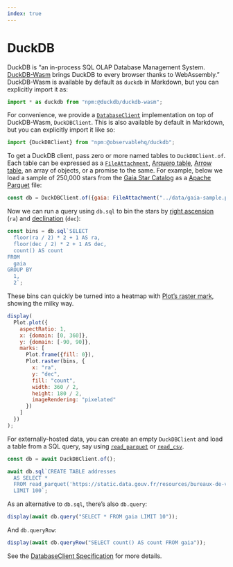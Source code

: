 ```yaml
---
index: true
---
```


# DuckDB

DuckDB is “an in-process SQL OLAP Database Management System. [DuckDB-Wasm](https://github.com/duckdb/duckdb-wasm) brings DuckDB to every browser thanks to WebAssembly.” DuckDB-Wasm is available by default as `duckdb` in Markdown, but you can explicitly import it as:

```js echo
import * as duckdb from "npm:@duckdb/duckdb-wasm";
```

For convenience, we provide a [`DatabaseClient`](https://observablehq.com/@observablehq/database-client-specification) implementation on top of DuckDB-Wasm, `DuckDBClient`. This is also available by default in Markdown, but you can explicitly import it like so:

```js echo
import {DuckDBClient} from "npm:@observablehq/duckdb";
```

To get a DuckDB client, pass zero or more named tables to `DuckDBClient.of`. Each table can be expressed as a [`FileAttachment`](https://observablehq.com/framework/files), [Arquero table](https://observablehq.com/framework/lib/arquero), [Arrow table](https://observablehq.com/framework/lib/arrow), an array of objects, or a promise to the same. For example, below we load a sample of 250,000 stars from the [Gaia Star Catalog](https://observablehq.com/@cmudig/peeking-into-the-gaia-star-catalog) as a [Apache Parquet](https://parquet.apache.org/) file:

```js echo
const db = DuckDBClient.of({gaia: FileAttachment("../data/gaia-sample.parquet")});
```

Now we can run a query using `db.sql` to bin the stars by [right ascension](https://en.wikipedia.org/wiki/Right_ascension) (`ra`) and [declination](https://en.wikipedia.org/wiki/Declination) (`dec`):

```js echo
const bins = db.sql`SELECT
  floor(ra / 2) * 2 + 1 AS ra,
  floor(dec / 2) * 2 + 1 AS dec,
  count() AS count
FROM
  gaia
GROUP BY
  1,
  2`;
```

These bins can quickly be turned into a heatmap with [Plot’s raster mark](https://observablehq.com/plot/marks/raster), showing the milky way.

```js echo
display(
  Plot.plot({
    aspectRatio: 1,
    x: {domain: [0, 360]},
    y: {domain: [-90, 90]},
    marks: [
      Plot.frame({fill: 0}),
      Plot.raster(bins, {
        x: "ra",
        y: "dec",
        fill: "count",
        width: 360 / 2,
        height: 180 / 2,
        imageRendering: "pixelated"
      })
    ]
  })
);
```

For externally-hosted data, you can create an empty `DuckDBClient` and load a table from a SQL query, say using [`read_parquet`](https://duckdb.org/docs/guides/import/parquet_import) or [`read_csv`](https://duckdb.org/docs/guides/import/csv_import).

```js run=false
const db = await DuckDBClient.of();

await db.sql`CREATE TABLE addresses
  AS SELECT *
  FROM read_parquet('https://static.data.gouv.fr/resources/bureaux-de-vote-et-adresses-de-leurs-electeurs/20230626-135723/table-adresses-reu.parquet')
  LIMIT 100`;
```

As an alternative to `db.sql`, there’s also `db.query`:

```js echo
display(await db.query("SELECT * FROM gaia LIMIT 10"));
```

And `db.queryRow`:

```js echo
display(await db.queryRow("SELECT count() AS count FROM gaia"));
```

See the [DatabaseClient Specification](https://observablehq.com/@observablehq/database-client-specification) for more details.
